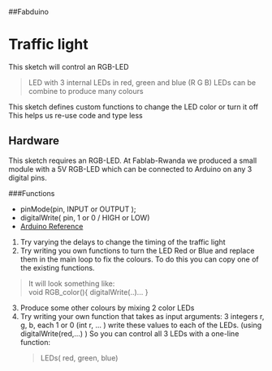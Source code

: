 ##Fabduino

# Traffic light

This sketch will control an RGB-LED 
> LED with 3 internal LEDs in red, green and blue (R G B) 
> LEDs can be combine to produce many colours

This sketch defines custom functions to change the LED color or turn it off
This helps us re-use code and type less

## Hardware
This sketch requires an RGB-LED. At Fablab-Rwanda we produced a small module with a 5V RGB-LED which can be connected to Arduino on any 3 digital pins.

###Functions
* pinMode(pin, INPUT or OUTPUT );
* digitalWrite( pin, 1 or 0 / HIGH or LOW)
* [Arduino Reference](https://www.arduino.cc/en/Reference/)

1.  Try varying the delays to change the timing of the traffic light
2. 	Try writing you own functions to turn the LED Red or Blue and replace them in the main loop to fix the colours. To do this you can copy one of the existing functions.
> It will look something like:  
> void RGB_color(){ digitalWrite(..)... }
3. Produce some other colours by mixing 2 color LEDs
4. Try writing your own function that takes as input arguments:
	3 integers r, g, b, each 1 or 0 (int r, ... )
	write these values to each of the LEDs. (using digitalWrite(red,...) )
	So you can control all 3 LEDs with a one-line function:
	> LEDs( red, green, blue)
	